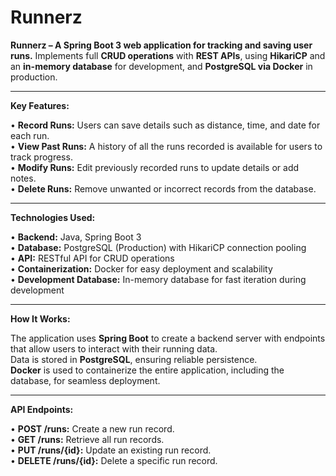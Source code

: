 # **Runnerz**

**Runnerz – A Spring Boot 3 web application for tracking and saving user runs.** Implements full **CRUD operations** with **REST APIs**, using **HikariCP** and an **in-memory database** for development, and **PostgreSQL via Docker** in production.

---

**Key Features:**

• **Record Runs:** Users can save details such as distance, time, and date for each run.  
• **View Past Runs:** A history of all the runs recorded is available for users to track progress.  
• **Modify Runs:** Edit previously recorded runs to update details or add notes.  
• **Delete Runs:** Remove unwanted or incorrect records from the database.  

---

**Technologies Used:**

• **Backend:** Java, Spring Boot 3  
• **Database:** PostgreSQL (Production) with HikariCP connection pooling  
• **API:** RESTful API for CRUD operations  
• **Containerization:** Docker for easy deployment and scalability  
• **Development Database:** In-memory database for fast iteration during development  

---

**How It Works:**

The application uses **Spring Boot** to create a backend server with endpoints that allow users to interact with their running data.  
Data is stored in **PostgreSQL**, ensuring reliable persistence.  
**Docker** is used to containerize the entire application, including the database, for seamless deployment.

---

**API Endpoints:**

• **POST /runs:** Create a new run record.  
• **GET /runs:** Retrieve all run records.  
• **PUT /runs/{id}:** Update an existing run record.  
• **DELETE /runs/{id}:** Delete a specific run record.  
